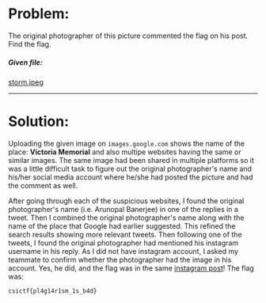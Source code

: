 <h1>Problem:</h1>
The original photographer of this picture commented the flag on his post. Find the flag.
<h5>Given file:</h5> <a href="https://github.com/jarp01/CTF-Writeups/blob/master/CSICTF%202020/OSINT/Pirates%20of%20the%20Memorial/storm.jpeg">storm.jpeg</a>
<br />
<hr>
<h1>Solution:</h1>
Uploading the given image on <code>images.google.com</code> shows the name of the place: <strong>Victoria Memorial</strong> and also multipe websites having the same or similar images. The same image had been shared in multiple platforms so it was a little difficult task to figure out the original photographer's name and his/her social media account where he/she had posted the picture and had the comment as well.
<br />

After going through each of the suspicious websites, I found the original photographer's name (i.e. Arunopal Banerjee) in one of the replies in a tweet. Then I combined the original photographer's name along with the name of the place that Google had earlier suggested. This refined the search results showing more relevant tweets. Then following one of the tweets, I found the original photographer had mentioned his instagram username in his reply. As I did not have instagram account, I asked my teammate to confirm whether the photographer had the image in his account. Yes, he did, and the flag was in the same [instagram post](https://www.instagram.com/p/B3oKrLQgpko)! The flag was:
<br />

```
csictf{pl4g14r1sm_1s_b4d}
```
